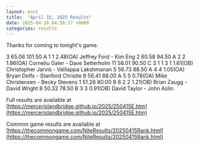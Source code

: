 ```yaml
---
layout: post
title:  "April 15, 2025 Results"
date: 2025-04-16 04:56:17 +0000
categories: results
---
```

Thanks for coming to tonight's game.

3   65.06  101.50  A   1                 1                2.48(OA) Jeffrey Ford - Kim Eng
2   60.58   94.50  A   2                 2                1.86(OA) Corneliu Galer - Dave Setterholm
11   58.01   90.50  C   3     1     1     3     1          1.61(OB) Christopher Jarvis - Valliappa Lakshmanan
5   56.73   88.50  A   4                 4                1.05(OA) Bryan Delfs - Stanford Christie
9   56.41   88.00  A   5                 5                0.78(OA) Mike Christensen - Becky Stevens
1   51.28   80.00  B   6     2                 2          1.21(OB) Brian Zaugg - David Wright
8   50.32   78.50  B         3                 3          0.91(OB) David Taylor - John Aslin

Full results are available at [https://mercerislandbridge.github.io/2025/250415E.htm](https://mercerislandbridge.github.io/2025/250415E.htm)

Common game results are available at [https://thecommongame.com/NiteResults/20250415Rank.html](https://thecommongame.com/NiteResults/20250415Rank.html)
